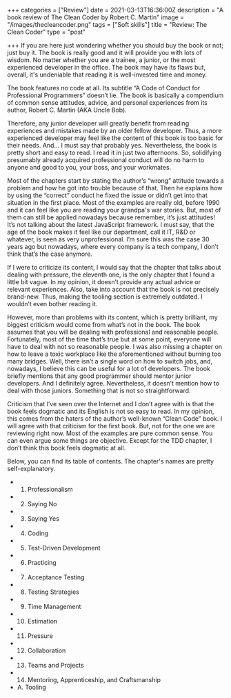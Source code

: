 +++
categories = ["Review"]
date = 2021-03-13T16:36:00Z
description = "A book review of The Clean Coder by Robert C. Martin"
image = "/images/thecleancoder.png"
tags = ["Soft skills"]
title = "Review: The Clean Coder"
type = "post"

+++
If you are here just wondering whether you should buy the book or not; just buy it. The book is really good and it will provide you with lots of wisdom. No matter whether you are a trainee, a junior, or the most experienced developer in the office. The book may have its flaws but, overall, it's undeniable that reading it is well-invested time and money.

The book features no code at all. Its subtitle “A Code of Conduct for Professional Programmers” doesn’t lie. The book is basically a compendium of common sense attitudes, advice, and personal experiences from its author, Robert C. Martin (AKA Uncle Bob).

Therefore, any junior developer will greatly benefit from reading experiences and mistakes made by an older fellow developer. Thus, a more experienced developer may feel like the content of this book is too basic for their needs. And… I must say that probably yes. Nevertheless, the book is pretty short and easy to read. I read it in just two afternoons. So, solidifying presumably already acquired professional conduct will do no harm to anyone and good to you, your boss, and your workmates.

Most of the chapters start by stating the author’s “wrong” attitude towards a problem and how he got into trouble because of that. Then he explains how by using the “correct” conduct he fixed the issue or didn’t get into that situation in the first place. Most of the examples are really old, before 1990 and it can feel like you are reading your grandpa's war stories. But, most of them can still be applied nowadays because remember, it’s just attitudes! It’s not talking about the latest JavaScript framework. I must say, that the age of the book makes it feel like our department, call it IT, R&D or whatever, is seen as very unprofessional. I’m sure this was the case 30 years ago but nowadays, where every company is a tech company, I don’t think that’s the case anymore.

If I were to criticize its content, I would say that the chapter that talks about dealing with pressure, the eleventh one, is the only chapter that I found a little bit vague. In my opinion, it doesn’t provide any actual advice or relevant experiences. Also, take into account that the book is not precisely brand-new. Thus, making the tooling section is extremely outdated. I wouldn’t even bother reading it.

However, more than problems with its content, which is pretty brilliant, my biggest criticism would come from what’s not in the book. The book assumes that you will be dealing with professional and reasonable people. Fortunately, most of the time that’s true but at some point, everyone will have to deal with not so reasonable people. I was also missing a chapter on how to leave a toxic workplace like the aforementioned without burning too many bridges. Well, there isn’t a single word on how to switch jobs, and, nowadays, I believe this can be useful for a lot of developers. The book briefly mentions that any good programmer should mentor junior developers. And I definitely agree. Nevertheless, it doesn’t mention how to deal with those juniors. Something that is not so straightforward.

Criticism that I’ve seen over the Internet and I don’t agree with is that the book feels dogmatic and its English is not so easy to read. In my opinion, this comes from the haters of the author’s well-known “Clean Code” book. I will agree with that criticism for the first book. But, not for the one we are reviewing right now. Most of the examples are pure common sense. You can even argue some things are objective. Except for the TDD chapter, I don’t think this book feels dogmatic at all.

Below, you can find its table of contents. The chapter's names are pretty self-explanatory.

* 1. Professionalism
* 2. Saying No
* 3. Saying Yes
* 4. Coding
* 5. Test-Driven Development
* 6. Practicing
* 7. Acceptance Testing
* 8. Testing Strategies
* 9. Time Management
* 10. Estimation
* 11. Pressure
* 12. Collaboration
* 13. Teams and Projects
* 14. Mentoring, Apprenticeship, and Craftsmanship
* A. Tooling